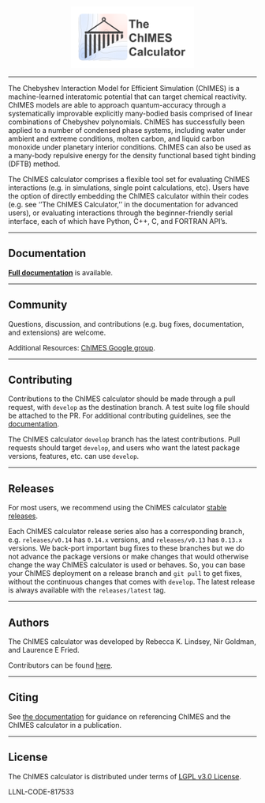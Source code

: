 <p style="text-align:center;">
    <img src="./doc/ChIMES_Github_logo-2.png" alt="" width="250"/>
</p>
<hr>

The Chebyshev Interaction Model for Efficient Simulation (ChIMES) is a machine-learned interatomic potential that can target chemical reactivity. ChIMES models are able to approach quantum-accuracy through a systematically improvable explicitly many-bodied basis comprised of linear combinations of Chebyshev polynomials. ChIMES has successfully been applied to a number of condensed phase systems, including water under ambient and extreme conditions, molten carbon, and liquid carbon monoxide under planetary interior conditions. ChIMES can also be used as a many-body repulsive energy for the density functional based tight binding (DFTB) method.

The ChIMES calculator comprises a flexible tool set for evaluating ChIMES interactions (e.g. in simulations, single point calculations, etc). Users have the option of directly embedding the ChIMES calculator within their codes (e.g. see ‘’The ChIMES Calculator,’’ in the documentation for advanced users), or evaluating interactions through the beginner-friendly serial interface, each of which have Python, C++, C, and FORTRAN API’s.


<hr>

Documentation
----------------

[**Full documentation**](https://chimes-calculator.readthedocs.io/en/latest/) is available.

<hr>

Community
------------------------

Questions, discussion, and contributions (e.g. bug fixes, documentation, and extensions) are welcome. 

Additional Resources: [ChIMES Google group](https://groups.google.com/g/chimes_software).

<hr>

Contributing
------------------------

Contributions to the ChIMES calculator should be made through a pull request, with ``develop`` as the destination branch. A test suite log file should be attached to the PR. For additional contributing guidelines, see the [documentation](https://chimes-calculator.readthedocs.io/en/latest/contributing.html).

The ChIMES calculator `develop` branch has the latest contributions. Pull requests should target `develop`, and users who want the latest package versions,
features, etc. can use `develop`.

<hr>

Releases
--------

For most users, we recommend using the ChIMES calculator [stable releases](https://github.com/rk-lindsey/chimes_calculator/releases).

Each ChIMES calculator release series also has a corresponding branch, e.g. `releases/v0.14` has `0.14.x` versions, and `releases/v0.13` has `0.13.x` versions. We back-port important bug fixes to these branches but we do not advance the package versions or make changes that would otherwise change the way ChIMES calculator is used or behaves. So, you can base your ChIMES deployment on a release branch and `git pull` to get fixes, without the continuous changes that comes with `develop`.  The latest release is always available with the `releases/latest` tag.

<hr>

Authors
----------------

The ChIMES calculator was developed by Rebecca K. Lindsey, Nir Goldman, and Laurence E Fried.

Contributors can be found [here](https://github.com/rk-lindsey/chimes_calculator/graphs/contributors).

<hr>

Citing
----------------

See [the documentation](https://chimes-calculator.readthedocs.io/en/latest/citing.html) for guidance on referencing ChIMES and the ChIMES calculator in a publication.

<hr>

License
----------------

The ChIMES calculator is distributed under terms of [LGPL v3.0 License](https://github.com/rk-lindsey/chimes_calculator/blob/main/LICENSE).

LLNL-CODE-817533
